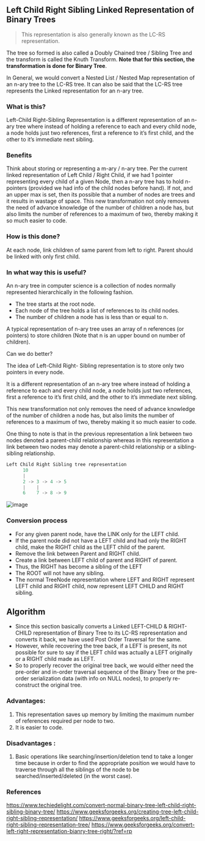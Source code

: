 ## Left Child Right Sibling Linked Representation of Binary Trees 
> This representation is also generally known as the LC-RS representation. 

The tree so formed is also called a Doubly Chained tree / Sibling Tree and the transform is called the Knuth Transform. **Note that for this section, the transformation is done for
Binary Tree**. 

In General, we would convert a Nested List / Nested Map representation of an n-ary tree
to the LC-RS tree. It can also be said that the LC-RS tree represents the Linked representation for an n-ary tree.

### What is this?
Left-Child Right-Sibling Representation is a different representation of an n-ary tree where instead of holding a reference to each and every child node, a node holds just two references, first a reference to it’s first child, and the other to it’s immediate next sibling.

### Benefits
Think about storing or representing a m-ary / n-ary tree. Per the current linked representation of Left Child / Right Child, if we had 1 pointer representing every child of a given Node, then a
n-ary tree has to hold n-pointers (provided we had info of the child nodes before hand).
If not, and an upper max is set, then its possible that a number of nodes are trees and it results in wastage of space. 
This new transformation not only removes the need of advance knowledge of the number of children a node has, but also limits the number of references to a maximum of two, thereby making it so much easier to code.

### How is this done?
At each node, link children of same parent from left to right.
Parent should be linked with only first child.

### In what way this is useful?
An n-ary tree in computer science is a collection of nodes normally represented hierarchically in the following fashion.

- The tree starts at the root node.
- Each node of the tree holds a list of references to its child nodes.
- The number of children a node has is less than or equal to n.

A typical representation of n-ary tree uses an array of n references (or pointers) to store children (Note that n is an upper bound on number of children). 

Can we do better? 

The idea of Left-Child Right- Sibling representation is to store only two pointers in every node.

It is a different representation of an n-ary tree where instead of holding a reference to each and every child node, a node holds just two references, first a reference to it’s first child, and the other to it’s immediate next sibling. 

This new transformation not only removes the need of advance knowledge of the number of children a node has, but also limits the number of references to a maximum of two, thereby making it so much easier to code. 

One thing to note is that in the previous representation a link between two nodes denoted a parent-child relationship whereas in this representation a link between two nodes may denote a parent-child relationship or a sibling-sibling relationship.

```javascript
Left Child Right Sibling tree representation
      10
      |  
      2 -> 3 -> 4 -> 5
      |    |  
      6    7 -> 8 -> 9
```

![image](https://user-images.githubusercontent.com/5446493/88879211-f4ebd180-d1e6-11ea-924c-15fcfa5ea90d.png)

### Conversion process
- For any given parent node, have the LINK only for the LEFT child.
- If the parent node did not have a LEFT child and had only the RIGHT child, make the RIGHT child as the LEFT child of the parent.
- Remove the link between Parent and RIGHT child.
- Create a link between LEFT child of parent and RIGHT of parent.
- Thus, the RIGHT has become a sibling of the LEFT
- The ROOT will not have any sibling.
- The normal TreeNode representation where LEFT and RIGHT represent LEFT child and 
    RIGHT child, now represent LEFT CHILD and RIGHT sibling.

## Algorithm
- Since this section basically converts a Linked LEFT-CHILD & RIGHT-CHILD representation of Binary Tree to its LC-RS representation and converts it back, we have used Post Order Traversal for the same.
- However, while recovering the tree back, if a LEFT is present, its not possible for sure to say
if the LEFT child was actually a LEFT originally or a RIGHT child made as LEFT. 
- So to properly recover the original tree back, we would either need the pre-order and in-order traversal sequence of the Binary Tree or the pre-order serialization data (with info on NULL nodes), to properly re-construct the original tree.

### Advantages:
1. This representation saves up memory by limiting the maximum number of references required per node to two.
2. It is easier to code.

### Disadvantages :
1. Basic operations like searching/insertion/deletion tend to take a longer time because in order to find the appropriate position we would have to traverse through all the siblings of the node to be searched/inserted/deleted (in the worst case).


### References
https://www.techiedelight.com/convert-normal-binary-tree-left-child-right-sibling-binary-tree/
https://www.geeksforgeeks.org/creating-tree-left-child-right-sibling-representation/
https://www.geeksforgeeks.org/left-child-right-sibling-representation-tree/
https://www.geeksforgeeks.org/convert-left-right-representation-bianry-tree-right/?ref=rp

